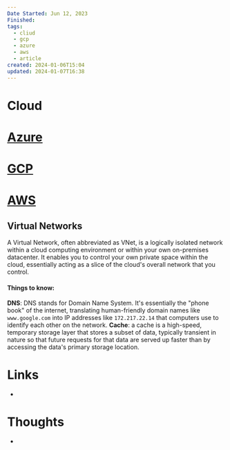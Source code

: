 ```yaml
---
Date Started: Jun 12, 2023
Finished: 
tags:
  - cliud
  - gcp
  - azure
  - aws
  - article
created: 2024-01-06T15:04
updated: 2024-01-07T16:38
---
```

# Cloud


# [Azure](Azure.md)


# [GCP](GCP.md)


# [AWS](AWS.md)

## Virtual Networks 
A Virtual Network, often abbreviated as VNet, is a logically isolated network within a cloud computing environment or within your own on-premises datacenter. It enables you to control your own private space within the cloud, essentially acting as a slice of the cloud's overall network that you control.

#### Things to know: 
**DNS**: DNS stands for Domain Name System. It's essentially the "phone book" of the internet, translating human-friendly domain names like `www.google.com` into IP addresses like `172.217.22.14` that computers use to identify each other on the network.
**Cache**: a cache is a high-speed, temporary storage layer that stores a subset of data, typically transient in nature so that future requests for that data are served up faster than by accessing the data's primary storage location.


# Links
- 

# Thoughts 
- 


